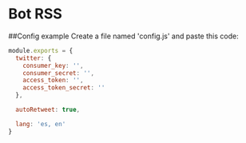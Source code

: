# Bot RSS
##Config example
Create a file named 'config.js' and paste this code:
```javascript
module.exports = {
  twitter: {
    consumer_key: '',
    consumer_secret: '',
    access_token: '',
    access_token_secret: ''
  },

  autoRetweet: true,

  lang: 'es, en'
}
```